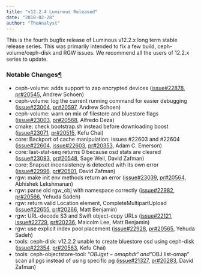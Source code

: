 ```yaml
---
title: "v12.2.4 Luminous Released"
date: "2018-02-28"
author: "TheAnalyst"
---
```


This is the fourth bugfix release of Luminous v12.2.x long term stable release series. This was primarily intended to fix a few build, ceph-volume/ceph-disk and RGW issues. We recommend all the users of 12.2.x series to update.

### Notable Changes[¶](#notable-changes "Permalink to this headline")

- ceph-volume: adds support to zap encrypted devices ([issue#22878](http://tracker.ceph.com/issues/22878), [pr#20545](https://github.com/ceph/ceph/pull/20545), Andrew Schoen)
- ceph-volume: log the current running command for easier debugging ([issue#23004](http://tracker.ceph.com/issues/23004), [pr#20597](https://github.com/ceph/ceph/pull/20597), Andrew Schoen)
- ceph-volume: warn on mix of filestore and bluestore flags ([issue#23003](http://tracker.ceph.com/issues/23003), [pr#20568](https://github.com/ceph/ceph/pull/20568), Alfredo Deza)
- cmake: check bootstrap.sh instead before downloading boost ([issue#23071](http://tracker.ceph.com/issues/23071), [pr#20515](https://github.com/ceph/ceph/pull/20515), Kefu Chai)
- core: Backport of cache manipulation: issues #22603 and #22604 ([issue#22604](http://tracker.ceph.com/issues/22604), [issue#22603](http://tracker.ceph.com/issues/22603), [pr#20353](https://github.com/ceph/ceph/pull/20353), Adam C. Emerson)
- core: last-stat-seq returns 0 because osd stats are cleared ([issue#23093](http://tracker.ceph.com/issues/23093), [pr#20548](https://github.com/ceph/ceph/pull/20548), Sage Weil, David Zafman)
- core: Snapset inconsistency is detected with its own error ([issue#22996](http://tracker.ceph.com/issues/22996), [pr#20501](https://github.com/ceph/ceph/pull/20501), David Zafman)
- rgw: make init env methods return an error ([issue#23039](http://tracker.ceph.com/issues/23039), [pr#20564](https://github.com/ceph/ceph/pull/20564), Abhishek Lekshmanan)
- rgw: parse old rgw\_obj with namespace correctly ([issue#22982](http://tracker.ceph.com/issues/22982), [pr#20566](https://github.com/ceph/ceph/pull/20566), Yehuda Sadeh)
- rgw: return valid Location element, CompleteMultipartUpload ([issue#22655](http://tracker.ceph.com/issues/22655), [pr#20266](https://github.com/ceph/ceph/pull/20266), Matt Benjamin)
- rgw: URL-decode S3 and Swift object-copy URLs ([issue#22121](http://tracker.ceph.com/issues/22121), [issue#22729](http://tracker.ceph.com/issues/22729), [pr#20236](https://github.com/ceph/ceph/pull/20236), Malcolm Lee, Matt Benjamin)
- rgw: use explicit index pool placement ([issue#22928](http://tracker.ceph.com/issues/22928), [pr#20565](https://github.com/ceph/ceph/pull/20565), Yehuda Sadeh)
- tools: ceph-disk: v12.2.2 unable to create bluestore osd using ceph-disk ([issue#22354](http://tracker.ceph.com/issues/22354), [pr#20563](https://github.com/ceph/ceph/pull/20563), Kefu Chai)
- tools: ceph-objectstore-tool: “$OBJ get-omaphdr” and “$OBJ list-omap” scan all pgs instead of using specific pg ([issue#21327](http://tracker.ceph.com/issues/21327), [pr#20283](https://github.com/ceph/ceph/pull/20283), David Zafman)
